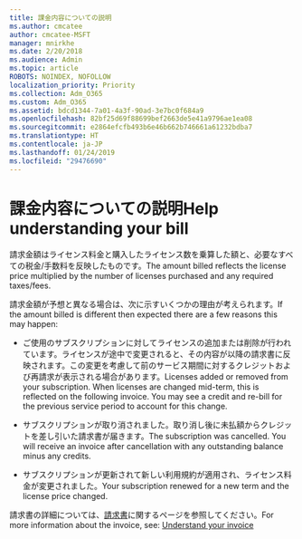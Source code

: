 ```yaml
---
title: 課金内容についての説明
ms.author: cmcatee
author: cmcatee-MSFT
manager: mnirkhe
ms.date: 2/20/2018
ms.audience: Admin
ms.topic: article
ROBOTS: NOINDEX, NOFOLLOW
localization_priority: Priority
ms.collection: Adm_O365
ms.custom: Adm_O365
ms.assetid: bdcd1344-7a01-4a3f-90ad-3e7bc0f684a9
ms.openlocfilehash: 82bf25d69f88699bef2663de5e41a9796ae1ea08
ms.sourcegitcommit: e2864efcfb493b6e46b662b746661a61232bdba7
ms.translationtype: HT
ms.contentlocale: ja-JP
ms.lasthandoff: 01/24/2019
ms.locfileid: "29476690"
---
```

# <a name="help-understanding-your-bill"></a><span data-ttu-id="6619f-102">課金内容についての説明</span><span class="sxs-lookup"><span data-stu-id="6619f-102">Help understanding your bill</span></span>

<span data-ttu-id="6619f-103">請求金額はライセンス料金と購入したライセンス数を乗算した額と、必要なすべての税金/手数料を反映したものです。</span><span class="sxs-lookup"><span data-stu-id="6619f-103">The amount billed reflects the license price multiplied by the number of licenses purchased and any required taxes/fees.</span></span>
  
<span data-ttu-id="6619f-104">請求金額が予想と異なる場合は、次に示すいくつかの理由が考えられます。</span><span class="sxs-lookup"><span data-stu-id="6619f-104">If the amount billed is different then expected there are a few reasons this may happen:</span></span>
  
- <span data-ttu-id="6619f-p101">ご使用のサブスクリプションに対してライセンスの追加または削除が行われています。ライセンスが途中で変更されると、その内容が以降の請求書に反映されます。この変更を考慮して前のサービス期間に対するクレジットおよび再請求が表示される場合があります。</span><span class="sxs-lookup"><span data-stu-id="6619f-p101">Licenses added or removed from your subscription. When licenses are changed mid-term, this is reflected on the following invoice. You may see a credit and re-bill for the previous service period to account for this change.</span></span>
    
- <span data-ttu-id="6619f-p102">サブスクリプションが取り消されました。取り消し後に未払額からクレジットを差し引いた請求書が届きます。</span><span class="sxs-lookup"><span data-stu-id="6619f-p102">The subscription was cancelled. You will receive an invoice after cancellation with any outstanding balance minus any credits.</span></span>
    
- <span data-ttu-id="6619f-110">サブスクリプションが更新されて新しい利用規約が適用され、ライセンス料金が変更されました。</span><span class="sxs-lookup"><span data-stu-id="6619f-110">Your subscription renewed for a new term and the license price changed.</span></span>
    
<span data-ttu-id="6619f-111">請求書の詳細については、[請求書](https://support.office.com/article/0724b428-fb59-4962-8c37-6674166d7507)に関するページを参照してください。</span><span class="sxs-lookup"><span data-stu-id="6619f-111">For more information about the invoice, see: [Understand your invoice](https://support.office.com/article/0724b428-fb59-4962-8c37-6674166d7507)</span></span>
  

